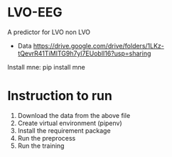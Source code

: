 # LVO-EEG
A predictor for LVO non LVO

* Data https://drive.google.com/drive/folders/1LKz-tQevrR41TiMITG9h7yl7EUoblI16?usp=sharing

Install mne:
    pip install mne

# Instruction to run
1. Download the data from the above file
2. Create virtual environment (pipenv)
3. Install the requirement package
4. Run the preprocess
5. Run the training